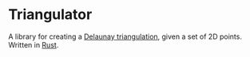 # Triangulator
A library for creating a [Delaunay triangulation](https://en.wikipedia.org/wiki/Delaunay_triangulation), given a set of 2D points.
Written in [Rust](https://www.rust-lang.org/).
